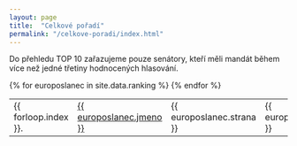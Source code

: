 ```yaml
---
layout: page
title:  "Celkové pořadí"
permalink: "/celkove-poradi/index.html"
---
```


<p>Do přehledu TOP 10 zařazujeme pouze senátory, kteří měli mandát během více než jedné třetiny hodnocených hlasování.</p>
<table class="table table-striped">
<tbody>
{% for europoslanec in site.data.ranking %}
  <tr>
    <td>{{ forloop.index }}.</td>
    <td><a class="page-link" href="{{ europoslanec.jmeno | datapage_url: '/europoslanci' }}">{{ europoslanec.jmeno }}</a></td>
    <td>{{ europoslanec.strana }}</td>
    <td>{{ europoslanec.rank }}</td>
  </tr>
{% endfor %}
</tbody>
</table>

<!-- | datapage_url: "/poslanci" -->
